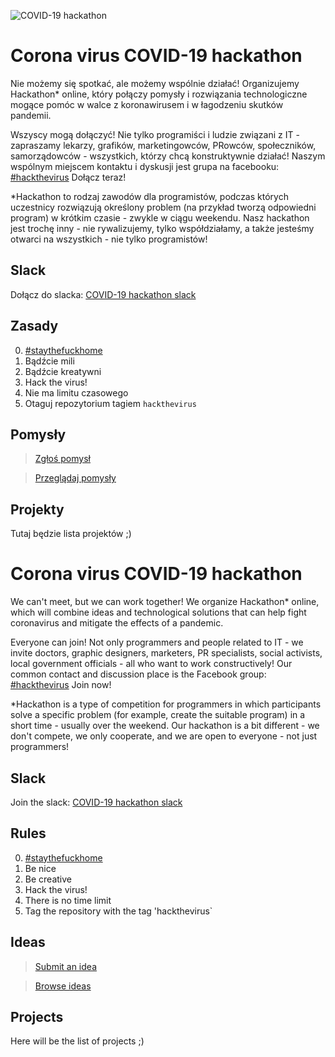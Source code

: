![COVID-19 hackathon](covid19.png) 

# Corona virus COVID-19 hackathon
Nie możemy się spotkać, ale możemy wspólnie działać!
Organizujemy Hackathon* online, który połączy pomysły i rozwiązania technologiczne mogące pomóc w walce z koronawirusem i w łagodzeniu skutków pandemii. 

Wszyscy mogą dołączyć! Nie tylko programiści i ludzie związani z IT - zapraszamy lekarzy,  grafików, marketingowców, PRowców, społeczników, samorządowców - wszystkich, którzy chcą konstruktywnie działać! Naszym wspólnym miejscem kontaktu i dyskusji jest grupa na facebooku: [#hackthevirus](https://www.facebook.com/groups/hackthevirus/)
Dołącz teraz!

*Hackathon to rodzaj zawodów dla programistów, podczas których uczestnicy rozwiązują określony problem (na przykład tworzą odpowiedni program) w krótkim czasie - zwykle w ciągu weekendu. Nasz hackathon jest trochę inny - nie rywalizujemy, tylko współdziałamy, a także jesteśmy otwarci na wszystkich - nie tylko programistów!


## Slack
Dołącz do slacka: [COVID-19 hackathon slack](https://join.slack.com/t/2019-ncov-hackathon/shared_invite/zt-ckubrfcx-PeBk8OgQuhE7ihNP8omQCg)

## Zasady
0. [#staythefuckhome](http://staythefuckhome.com)
1. Bądźcie mili
2. Bądźcie kreatywni
3. Hack the virus!
4. Nie ma limitu czasowego 
5. Otaguj repozytorium tagiem `hackthevirus`

## Pomysły
> [Zgłoś pomysł](https://docs.google.com/forms/d/e/1FAIpQLSe8mM1ggHnRRXkcebGBpSal0brssQkfnH2TN4pdypS-YuaL3Q/viewform?usp=sf_link)

> [Przeglądaj pomysły](https://docs.google.com/spreadsheets/d/13O3dfyvI2fd7xnFRjH3VIA1PDk36DLkdaHkoEAxFLJE/edit?usp=sharing)


## Projekty

Tutaj będzie lista projektów ;)

# Corona virus COVID-19 hackathon
We can't meet, but we can work together!
We organize Hackathon* online, which will combine ideas and technological solutions that can help fight coronavirus and mitigate the effects of a pandemic. 

Everyone can join! Not only programmers and people related to IT - we invite doctors, graphic designers, marketers, PR specialists, social activists, local government officials - all who want to work constructively! Our common contact and discussion place is the Facebook group: [#hackthevirus](https://www.facebook.com/groups/hackthevirus/)
Join now!

*Hackathon is a type of competition for programmers in which participants solve a specific problem (for example, create the suitable program) in a short time - usually over the weekend. Our hackathon is a bit different - we don't compete, we only cooperate, and we are open to everyone - not just programmers!


## Slack
Join the slack: [COVID-19 hackathon slack](https://join.slack.com/t/2019-ncov-hackathon/shared_invite/zt-ckubrfcx-PeBk8OgQuhE7ihNP8omQCg)

## Rules
0. [#staythefuckhome](http://staythefuckhome.com)
1. Be nice
2. Be creative
3. Hack the virus!
4. There is no time limit
5. Tag the repository with the tag 'hackthevirus`

## Ideas
> [Submit an idea](https://docs.google.com/forms/d/e/1FAIpQLSe8mM1ggHnRRXkcebGBpSal0brssQkfnH2TN4pdypS-YuaL3Q/viewform?usp=sf_link)

> [Browse ideas](https://docs.google.com/spreadsheets/d/13O3dfyvI2fd7xnFRjH3VIA1PDk36DLkdaHkoEAxFLJE/edit?usp=sharing)


## Projects

Here will be the list of projects ;)
